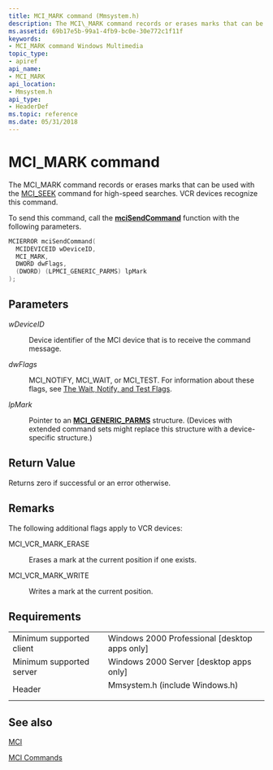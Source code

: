 ```yaml
---
title: MCI_MARK command (Mmsystem.h)
description: The MCI\_MARK command records or erases marks that can be used with the MCI\_SEEK command for high-speed searches. VCR devices recognize this command.
ms.assetid: 69b17e5b-99a1-4fb9-bc0e-30e772c1f11f
keywords:
- MCI_MARK command Windows Multimedia
topic_type:
- apiref
api_name:
- MCI_MARK
api_location:
- Mmsystem.h
api_type:
- HeaderDef
ms.topic: reference
ms.date: 05/31/2018
---
```


# MCI\_MARK command

The MCI\_MARK command records or erases marks that can be used with the [MCI\_SEEK](mci-seek.md) command for high-speed searches. VCR devices recognize this command.

To send this command, call the [**mciSendCommand**](https://msdn.microsoft.com/library/Dd757160(v=VS.85).aspx) function with the following parameters.


```C++
MCIERROR mciSendCommand(
  MCIDEVICEID wDeviceID, 
  MCI_MARK, 
  DWORD dwFlags, 
  (DWORD) (LPMCI_GENERIC_PARMS) lpMark
);
```



## Parameters

<dl> <dt>

<span id="wDeviceID"></span><span id="wdeviceid"></span><span id="WDEVICEID"></span>*wDeviceID*
</dt> <dd>

Device identifier of the MCI device that is to receive the command message.

</dd> <dt>

<span id="dwFlags"></span><span id="dwflags"></span><span id="DWFLAGS"></span>*dwFlags*
</dt> <dd>

MCI\_NOTIFY, MCI\_WAIT, or MCI\_TEST. For information about these flags, see [The Wait, Notify, and Test Flags](the-wait-notify-and-test-flags.md).

</dd> <dt>

<span id="lpMark"></span><span id="lpmark"></span><span id="LPMARK"></span>*lpMark*
</dt> <dd>

Pointer to an [**MCI\_GENERIC\_PARMS**](mci-generic-parms.md) structure. (Devices with extended command sets might replace this structure with a device-specific structure.)

</dd> </dl>

## Return Value

Returns zero if successful or an error otherwise.

## Remarks

The following additional flags apply to VCR devices:

<dl> <dt>

<span id="MCI_VCR_MARK_ERASE"></span><span id="mci_vcr_mark_erase"></span>MCI\_VCR\_MARK\_ERASE
</dt> <dd>

Erases a mark at the current position if one exists.

</dd> <dt>

<span id="MCI_VCR_MARK_WRITE"></span><span id="mci_vcr_mark_write"></span>MCI\_VCR\_MARK\_WRITE
</dt> <dd>

Writes a mark at the current position.

</dd> </dl>

## Requirements



|                                     |                                                                                                           |
|-------------------------------------|-----------------------------------------------------------------------------------------------------------|
| Minimum supported client<br/> | Windows 2000 Professional \[desktop apps only\]<br/>                                                |
| Minimum supported server<br/> | Windows 2000 Server \[desktop apps only\]<br/>                                                      |
| Header<br/>                   | <dl> <dt>Mmsystem.h (include Windows.h)</dt> </dl> |



## See also

<dl> <dt>

[MCI](mci.md)
</dt> <dt>

[MCI Commands](mci-commands.md)
</dt> </dl>

 

 





